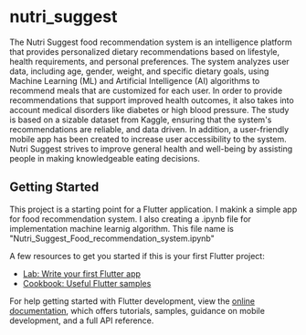 # nutri_suggest

The Nutri Suggest food recommendation system is an intelligence platform that provides personalized dietary recommendations based on lifestyle, health requirements, and personal preferences. The system analyzes user data, including age, gender, weight, and specific dietary goals, using Machine Learning (ML) and Artificial Intelligence (AI) algorithms to recommend meals that are customized for each user. In order to provide recommendations that support improved health outcomes, it also takes into account medical disorders like diabetes or high blood pressure. The study is based on a sizable dataset from Kaggle, ensuring that the system's recommendations are reliable, and data driven. In addition, a user-friendly mobile app has been created to increase user accessibility to the system. Nutri Suggest strives to improve general health and well-being by assisting people in making knowledgeable eating decisions. 

## Getting Started

This project is a starting point for a Flutter application. I makink a simple app for food recommendation system. I also creating a .ipynb file for implementation machine learnig algorithm. This file name is "Nutri_Suggest_Food_recommendation_system.ipynb"

A few resources to get you started if this is your first Flutter project:

- [Lab: Write your first Flutter app](https://docs.flutter.dev/get-started/codelab)
- [Cookbook: Useful Flutter samples](https://docs.flutter.dev/cookbook)

For help getting started with Flutter development, view the
[online documentation](https://docs.flutter.dev/), which offers tutorials,
samples, guidance on mobile development, and a full API reference.
